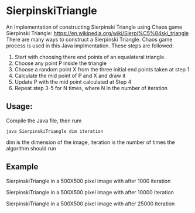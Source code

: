 # SierpinskiTriangle
An Implementation of constructing Sierpinski Triangle using Chaos game
Sierpinski Triangle: https://en.wikipedia.org/wiki/Sierpi%C5%84ski_triangle
There are many ways to construct a Sierpinski Triangle. Chaos game process is used in this Java implmentation.
These steps are followed:
 1. Start with choosing there end points of an equalateral triangle.
 2. Choose any point P inside the triangle
 3. Choose a random point X from the three initial end points taken at step 1
 4. Calculate the mid point of P and X and draw it
 5. Update P with the mid point calculated at Step 4
 6. Repeat step 3-5 for N times, where N in the number of iteration
 
## Usage:
Compile the Java file, then rum

`java SierpinskiTriangle dim iteration`

dim is the dimension of the image, iteration is the number of times the algorithm should run


## Example

SierpinskiTriangle in a 500X500 pixel image with after 1000 iteration

SierpinskiTriangle in a 500X500 pixel image with after 10000 iteration

SierpinskiTriangle in a 500X500 pixel image with after 25000 iteration



